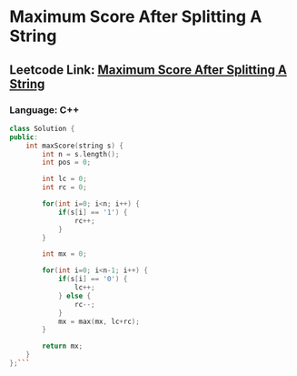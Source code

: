 # Maximum Score After Splitting A String

## Leetcode Link: [Maximum Score After Splitting A String](https://leetcode.com/problems/maximum-score-after-splitting-a-string/)
### Language: C++

```cpp
class Solution {
public:
    int maxScore(string s) {
        int n = s.length();
        int pos = 0;

        int lc = 0;
        int rc = 0;

        for(int i=0; i<n; i++) {
            if(s[i] == '1') {
                rc++;
            }
        }

        int mx = 0;

        for(int i=0; i<n-1; i++) {
            if(s[i] == '0') {
                lc++;
            } else {
                rc--;
            }
            mx = max(mx, lc+rc);
        }

        return mx;
    }
};```



